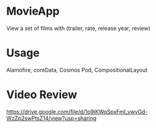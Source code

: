 # MovieApp
View a set of films with (trailer, rate, release year, review)

# Usage
Alamofire, coreData, Cosmos Pod, CompositionalLayout

# Video Review
https://drive.google.com/file/d/1o9iKWqSpxFmI_ywvGd-WzZp2swPtsZ14/view?usp=sharing
